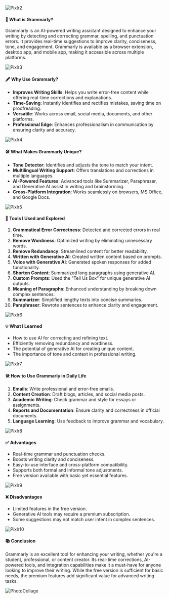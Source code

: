 
![Pixlr2](https://github.com/user-attachments/assets/0e855857-f52c-471b-a07f-b3091ffe8e6a)

#### 🌟 **What is Grammarly?**

Grammarly is an AI-powered writing assistant designed to enhance your writing by detecting and correcting grammar, spelling, and punctuation errors. It provides real-time suggestions to improve clarity, conciseness, tone, and engagement. Grammarly is available as a browser extension, desktop app, and mobile app, making it accessible across multiple platforms.

![Pixlr3](https://github.com/user-attachments/assets/ab5f864c-d08f-4725-8d82-5e97c5b63583)

#### 🖋️ **Why Use Grammarly?**

- **Improves Writing Skills**: Helps you write error-free content while offering real-time corrections and explanations.
- **Time-Saving**: Instantly identifies and rectifies mistakes, saving time on proofreading.
- **Versatile**: Works across email, social media, documents, and other platforms.
- **Professional Edge**: Enhances professionalism in communication by ensuring clarity and accuracy.

![Pixlr4](https://github.com/user-attachments/assets/fdb9b1bc-de23-4f47-9937-eed2e5c8b3d6)

#### 🛠️ **What Makes Grammarly Unique?**

- **Tone Detector**: Identifies and adjusts the tone to match your intent.
- **Multilingual Writing Support**: Offers translations and corrections in multiple languages.
- **AI-Powered Features**: Advanced tools like Summarizer, Paraphraser, and Generative AI assist in writing and brainstorming.
- **Cross-Platform Integration**: Works seamlessly on browsers, MS Office, and Google Docs.

![Pixlr5](https://github.com/user-attachments/assets/df82a85d-09ef-486a-ad0d-c99c20cecbf1)

#### 🧩 **Tools I Used and Explored**

1. **Grammatical Error Correctness**: Detected and corrected errors in real time.
2. **Remove Wordiness**: Optimized writing by eliminating unnecessary words.
3. **Remove Redundancy**: Streamlined content for better readability.
4. **Written with Generative AI**: Created written content based on prompts.
5. **Voice with Generative AI**: Generated spoken responses for added functionality.
6. **Shorten Content**: Summarized long paragraphs using generative AI.
7. **Custom Prompts**: Used the "Tell Us Box" for unique generative AI outputs.
8. **Meaning of Paragraphs**: Enhanced understanding by breaking down complex sentences.
9. **Summarizer**: Simplified lengthy texts into concise summaries.
10. **Paraphraser**: Rewrote sentences to enhance clarity and engagement.

![Pixlr6](https://github.com/user-attachments/assets/b8ac27e9-f247-49d9-a2e3-fb0fedc9f6de)

#### 💡 **What I Learned**

- How to use AI for correcting and refining text.
- Efficiently removing redundancy and wordiness.
- The potential of generative AI for creating unique content.
- The importance of tone and context in professional writing.

![Pixlr7](https://github.com/user-attachments/assets/5d4ac823-ac06-4abf-8569-68f79fd08005)

#### 🛠️ **How to Use Grammarly in Daily Life**

1. **Emails**: Write professional and error-free emails.
2. **Content Creation**: Draft blogs, articles, and social media posts.
3. **Academic Writing**: Check grammar and style for essays or assignments.
4. **Reports and Documentation**: Ensure clarity and correctness in official documents.
5. **Language Learning**: Use feedback to improve grammar and vocabulary.

![Pixlr8](https://github.com/user-attachments/assets/0b381e25-f348-4c15-9882-8d0d87d96015)

#### ✅ **Advantages**

- Real-time grammar and punctuation checks.
- Boosts writing clarity and conciseness.
- Easy-to-use interface and cross-platform compatibility.
- Supports both formal and informal tone adjustments.
- Free version available with basic yet essential features.

![Pixlr9](https://github.com/user-attachments/assets/0c767860-d44d-45a1-ae4f-4804f684c89a)

#### ❌ **Disadvantages**

- Limited features in the free version.
- Generative AI tools may require a premium subscription.
- Some suggestions may not match user intent in complex sentences.

![Pixlr10](https://github.com/user-attachments/assets/7569e953-76e6-4723-9171-3a073c3bfa6b)

#### 📚 **Conclusion**

Grammarly is an excellent tool for enhancing your writing, whether you're a student, professional, or content creator. Its real-time corrections, AI-powered tools, and integration capabilities make it a must-have for anyone looking to improve their writing. While the free version is sufficient for basic needs, the premium features add significant value for advanced writing tasks.

![PhotoCollage](https://github.com/user-attachments/assets/fa11ec3d-1ecb-422f-9f6f-39884339aaa0)

